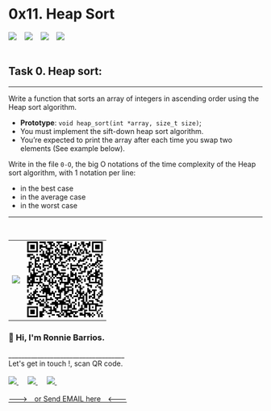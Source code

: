 # 0x11. Heap Sort

<!-- badges section with https://img.shields.io/ -->

<span>
  <img src="https://img.shields.io/badge/Specialization-holbertonschool--interview-teal"/>
</span>
&nbsp;&nbsp;

<span>
  <img src="https://img.shields.io/badge/Training-Holberton-red"/>
</span>
&nbsp;&nbsp;

<span>
  <img src="https://img.shields.io/badge/Cohort%20%23-13-yellowgreen"/>
</span>
&nbsp;&nbsp;

<span>
  <img src="https://img.shields.io/badge/Directory-0x11--heap__sort-blue"/>
</span>
<br>
<br>


## Task 0. Heap sort:  
---

Write a function that sorts an array of integers in ascending order using the Heap sort algorithm.  

* **Prototype**: ```void heap_sort(int *array, size_t size)```;
* You must implement the sift-down heap sort algorithm.  
* You’re expected to print the array after each time you swap two elements (See example below).  

Write in the file ```0-O```, the big O notations of the time complexity of the Heap sort algorithm, with 1 notation per line:  

* in the best case  
* in the average case  
* in the worst case  

---
<!-- Social networks section -->

<br>
<table>
  <tr>
    <td>
      <img
        src="https://avatars.githubusercontent.com/u/65184918?v=4"
        width="150px"
      />
    </td>
    <td>
      <img
        src="https://github.com/ronniebm/holbertonschool-web_front_end/blob/master/qr-code.png"
        width="150px"
      />
    </td>
  </tr>
</table>

<h3>
  <b>👋 Hi, I'm Ronnie Barrios.
  </b>
</h3>
____________________________________
<br>
Let's get in touch !, scan QR code.
<br><br>

<a href="https://twitter.com/ronniealberto">
  <img 
    src="https://pics.freeicons.io/uploads/icons/png/20422544081555590088-512.png"
    width="30px"
  />
</a>
&emsp;

<a href="https://www.linkedin.com/in/ronniebm/">
  <img 
    src="https://pics.freeicons.io/uploads/icons/png/15792152941556105325-512.png"
    width="30px"
  />
</a>
&emsp;

<a href="https://github.com/ronniebm/">
  <img 
    src="https://pics.freeicons.io/uploads/icons/png/13702699181561032680-512.png"
    width="30px"
  />
</a>
&emsp;
<br>
<a href="mailto:ronnie.coding@gmail.com?subject=Let's do a meet ! &amp;body=Hi Ronnie, %0D%0A%0D%0A I've check your Github profile, i would like to contact you.%0D%0A%0D%0A Att,%0D%0A------------------------%0D%0A***your sign*** &amp;">
<br>
--->&emsp;or Send EMAIL here&emsp;<---
</a>
